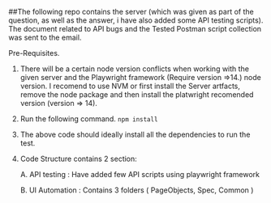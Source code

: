 ##The following repo contains the server (which was given as part of the question, as well as the answer, i have also added some API testing scripts). The document related to API bugs and the Tested Postman script collection was sent to the email. 

Pre-Requisites. 
1. There will be a certain node version conflicts when working with the given server and the Playwright framework (Require version =>14.) node version. I recomend to use NVM or first install the Server artfacts, remove the node package and then install the platwright recomended version (version => 14). 

2. Run the following command.
    `npm install`
3. The above code should ideally install all the dependencies to run the test.
4. Code Structure contains 2 section: 

    A. API testing : Have added few API scripts using playwright framework

    B. UI Automation : Contains 3 folders ( PageObjects, Spec, Common )


                                        
